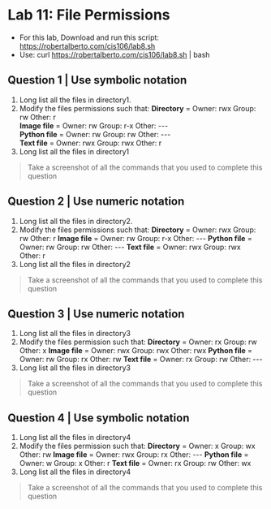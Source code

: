 # Lab 11: File Permissions

* For this lab, Download and run this script: https://robertalberto.com/cis106/lab8.sh 
* Use: curl https://robertalberto.com/cis106/lab8.sh | bash

## Question 1 | Use symbolic notation
1. Long list all the files in directory1. 
2. Modify the files permissions such that:
**Directory**      = Owner: rwx        Group: rw        Other: r <br>
**Image file**     = Owner: rw         Group: r-x       Other: --- <br>
**Python file**    = Owner: rw         Group: rw        Other: --- <br>
**Text file**      = Owner: rwx        Group: rwx       Other: r <br>
3. Long list all the files in directory1
> Take a screenshot of all the commands that you used to complete this question

## Question 2 | Use numeric notation
1. Long list all the files in directory2.
2. Modify the files permissions such that:
**Directory**     = Owner: rwx       Group: rw        Other: r 
**Image file**    = Owner: rw        Group: r-x       Other: --- 
**Python file**   = Owner: rw        Group: rw        Other: --- 
**Text file**     = Owner: rwx       Group: rwx       Other: r
3. Long list all the files in directory2
> Take a screenshot of all the commands that you used to complete this question

## Question 3 | Use numeric notation
1. Long list all the files in directory3
2. Modify the files permission such that:
**Directory**     =  Owner: rx        Group: rw        Other: x 
**Image file**    =  Owner: rwx       Group: rwx       Other: rwx 
**Python file**   =  Owner: rw        Group: rx        Other: rw
**Text file**     =  Owner: rx        Group: rw        Other: ---
3. Long list all the files in directory3
> Take a screenshot of all the commands that you used to complete this question

## Question 4 | Use symbolic notation
1. Long list all the files in directory4
2. Modify the files permission such that:
**Directory**     =  Owner: x        Group: wx       Other: rw
**Image file**    =  Owner: rwx      Group: rx       Other: --- 
**Python file**   =  Owner: w        Group: x        Other: r
**Text file**     =  Owner: rx       Group: rw       Other: wx
3. Long list all the files in directory4
> Take a screenshot of all the commands that you used to complete this question
